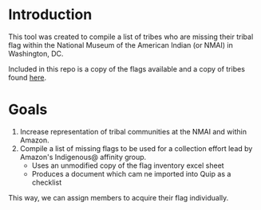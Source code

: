 # Introduction
This tool was created to compile a list of tribes who are missing their tribal 
flag within the National Museum of the American Indian (or NMAI) in Washington, DC.

Included in this repo is a copy of the flags available and a copy of tribes found [here](https://www.bia.gov/tribal-leaders-directory).

# Goals
1. Increase representation of tribal communities at the NMAI and within Amazon.
2. Compile a list of missing flags to be used for a collection effort lead by Amazon's Indigenous@ affinity group.
    - Uses an unmodified copy of the flag inventory excel sheet
    - Produces a document which cam ne imported into Quip as a checklist 

This way, we can assign members to acquire their flag individually. 